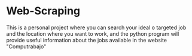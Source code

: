 # Web-Scraping
 
This is a personal project where you can search your ideal o targeted job and the location where you want to work, and the python program will provide useful information about the jobs available in the website "Computrabajo"